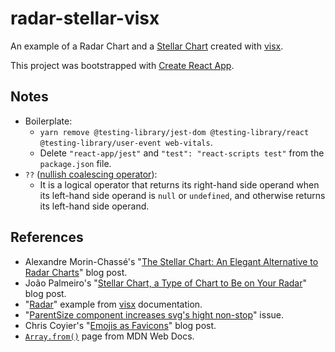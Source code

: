 # radar-stellar-visx

An example of a Radar Chart and a [Stellar Chart](https://medium.com/nightingale/the-stellar-chart-an-elegant-alternative-to-radar-charts-ae6a6931a28e) created with [visx](https://github.com/airbnb/visx).

This project was bootstrapped with [Create React App](https://github.com/facebook/create-react-app).

## Notes

- Boilerplate:
  - `yarn remove @testing-library/jest-dom @testing-library/react @testing-library/user-event web-vitals`.
  - Delete `"react-app/jest"` and `"test": "react-scripts test"` from the `package.json` file.
- `??` ([nullish coalescing operator](https://developer.mozilla.org/en-US/docs/Web/JavaScript/Reference/Operators/Nullish_coalescing_operator)):
  - It is a logical operator that returns its right-hand side operand when its left-hand side operand is `null` or `undefined`, and otherwise returns its left-hand side operand.

## References

- Alexandre Morin-Chassé's "[The Stellar Chart: An Elegant Alternative to Radar Charts](https://medium.com/nightingale/the-stellar-chart-an-elegant-alternative-to-radar-charts-ae6a6931a28e)" blog post.
- João Palmeiro's "[Stellar Chart, a Type of Chart to Be on Your Radar](https://matplotlib.org/matplotblog/posts/stellar-chart-alternative-radar-chart/)" blog post.
- "[Radar](https://airbnb.io/visx/radar)" example from [visx](https://github.com/airbnb/visx) documentation.
- "[ParentSize component increases svg's hight non-stop](https://github.com/airbnb/visx/issues/881)" issue.
- Chris Coyier's "[Emojis as Favicons](https://css-tricks.com/emojis-as-favicons/)" blog post.
- [`Array.from()`](https://developer.mozilla.org/en-US/docs/Web/JavaScript/Reference/Global_Objects/Array/from) page from MDN Web Docs.

